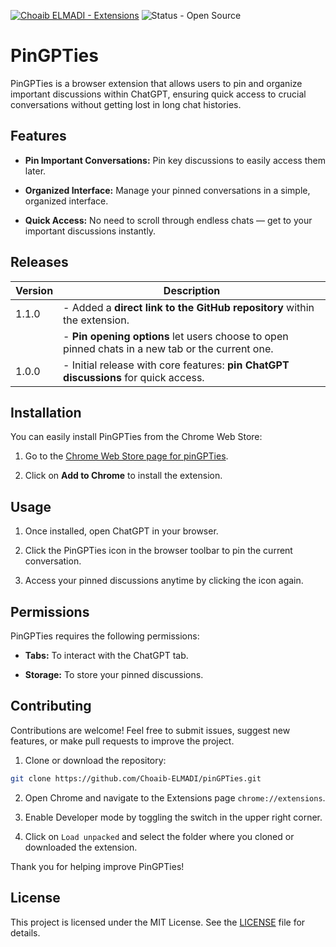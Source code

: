 [![Choaib ELMADI - Extensions](https://img.shields.io/badge/Choaib_ELMADI-Extensions-8800dd)](https://elmadichoaib.vercel.app) ![Status - Open Source](https://img.shields.io/badge/Status-Open_Source-2bd729)

# PinGPTies

PinGPTies is a browser extension that allows users to pin and organize important discussions within ChatGPT, ensuring quick access to crucial conversations without getting lost in long chat histories.

## Features

- **Pin Important Conversations:** Pin key discussions to easily access them later.

- **Organized Interface:** Manage your pinned conversations in a simple, organized interface.

- **Quick Access:** No need to scroll through endless chats — get to your important discussions instantly.

## Releases

| Version | Description                                                                                      |
| ------- | ------------------------------------------------------------------------------------------------ |
| 1.1.0   | - Added a **direct link to the GitHub repository** within the extension.                         |
|         | - **Pin opening options** let users choose to open pinned chats in a new tab or the current one. |
| 1.0.0   | - Initial release with core features: **pin ChatGPT discussions** for quick access.              |

## Installation

You can easily install PinGPTies from the Chrome Web Store:

1. Go to the [Chrome Web Store page for pinGPTies](https://chromewebstore.google.com/detail/pingpties/ahiimdaeohapophjlaofkkeedjamfagd).

2. Click on **Add to Chrome** to install the extension.

## Usage

1. Once installed, open ChatGPT in your browser.

2. Click the PinGPTies icon in the browser toolbar to pin the current conversation.

3. Access your pinned discussions anytime by clicking the icon again.

## Permissions

PinGPTies requires the following permissions:

- **Tabs:** To interact with the ChatGPT tab.

- **Storage:** To store your pinned discussions.

## Contributing

Contributions are welcome! Feel free to submit issues, suggest new features, or make pull requests to improve the project.

1. Clone or download the repository:

```sh
git clone https://github.com/Choaib-ELMADI/pinGPTies.git
```

2. Open Chrome and navigate to the Extensions page `chrome://extensions`.

3. Enable Developer mode by toggling the switch in the upper right corner.

4. Click on `Load unpacked` and select the folder where you cloned or downloaded the extension.

Thank you for helping improve PinGPTies!

## License

This project is licensed under the MIT License. See the [LICENSE](./LICENSE) file for details.
